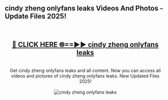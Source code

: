<h2>cindy zheng onlyfans leaks Videos And Photos - Update Files 2025!</h2>
<br>
<div align="center">
<h2><a href="https://linkcuts.com/hfmhzwbr" rel="nofollow">🔴 CLICK HERE 🌐==►► cindy zheng onlyfans leaks</a></h2>
<br>
Get cindy zheng onlyfans leaks and all content. Now you can access all videos and pictures of cindy zheng onlyfans leaks. New Updated Files 2025!
<br>
<br>
<a href="https://linkcuts.com/hfmhzwbr" rel="nofollow" data-target="animated-image.originalLink"><img src="https://i.ibb.co.com/WyWwxjT/player-gif2.gif" alt="cindy zheng onlyfans leaks" style="max-width: 100%; display: inline-block;" data-target="animated-image.originalImage"></a>
</div>
<br>